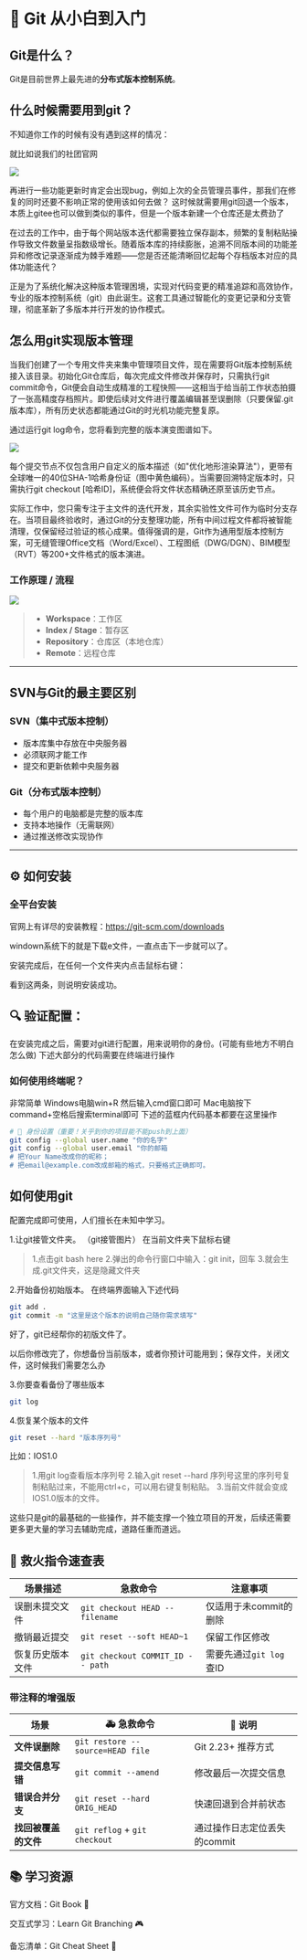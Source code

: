 # 🚀 Git 从小白到入门
## Git是什么？
Git是目前世界上最先进的**分布式版本控制系统**。

## 什么时候需要用到git？
不知道你工作的时候有没有遇到这样的情况：

就比如说我们的社团官网

![](images/image.png)

再进行一些功能更新时肯定会出现bug，例如上次的全员管理员事件，那我们在修复的同时还要不影响正常的使用该如何去做？
这时候就需要用git回退一个版本，本质上gitee也可以做到类似的事件，但是一个版本新建一个仓库还是太费劲了

在过去的工作中，由于每个网站版本迭代都需要独立保存副本，频繁的复制粘贴操作导致文件数量呈指数级增长。随着版本库的持续膨胀，追溯不同版本间的功能差异和修改记录逐渐成为棘手难题——您是否还能清晰回忆起每个存档版本对应的具体功能迭代？

正是为了系统化解决这种版本管理困境，实现对代码变更的精准追踪和高效协作，专业的版本控制系统（git）由此诞生。这套工具通过智能化的变更记录和分支管理，彻底革新了多版本并行开发的协作模式。

## 怎么用git实现版本管理
当我们创建了一个专用文件夹来集中管理项目文件，现在需要将Git版本控制系统接入该目录。初始化Git仓库后，每次完成文件修改并保存时，只需执行git commit命令，Git便会自动生成精准的工程快照——这相当于给当前工作状态拍摄了一张高精度存档照片。即使后续对文件进行覆盖编辑甚至误删除（只要保留.git版本库），所有历史状态都能通过Git的时光机功能完整复原。

通过运行git log命令，您将看到完整的版本演变图谱如下。

![](images/image1.png)

每个提交节点不仅包含用户自定义的版本描述（如"优化地形渲染算法"），更带有全球唯一的40位SHA-1哈希身份证（图中黄色编码）。当需要回溯特定版本时，只需执行git checkout [哈希ID]，系统便会将文件状态精确还原至该历史节点。

实际工作中，您只需专注于主文件的迭代开发，其余实验性文件可作为临时分支存在。当项目最终验收时，通过Git的分支整理功能，所有中间过程文件都将被智能清理，仅保留经过验证的核心成果。值得强调的是，Git作为通用型版本控制方案，可无缝管理Office文档（Word/Excel）、工程图纸（DWG/DGN）、BIM模型（RVT）等200+文件格式的版本演进。


### 工作原理 / 流程

![](images/image2.png)

>- **Workspace**：工作区
>- **Index / Stage**：暂存区
>- **Repository**：仓库区（本地仓库）
>- **Remote**：远程仓库

---

## SVN与Git的最主要区别
### SVN（集中式版本控制）
- 版本库集中存放在中央服务器
- 必须联网才能工作
- 提交和更新依赖中央服务器

### Git（分布式版本控制）
- 每个用户的电脑都是完整的版本库
- 支持本地操作（无需联网）
- 通过推送修改实现协作

---

## ⚙️ 如何安装

### 全平台安装
官网上有详尽的安装教程：https://git-scm.com/downloads

windown系统下的就是下载e文件，一直点击下一步就可以了。

安装完成后，在任何一个文件夹内点击鼠标右键：

看到这两条，则说明安装成功。

## 🔍 验证配置：
在安装完成之后，需要对git进行配置，用来说明你的身份。(可能有些地方不明白怎么做)
下述大部分的代码需要在终端进行操作
### 如何使用终端呢？
非常简单
Windows电脑win+R 然后输入cmd窗口即可
Mac电脑按下command+空格后搜索terminal即可
下述的蓝框内代码基本都要在这里操作

```bash
# 👤 身份设置（重要！关乎到你的项目能不能push到上面）
git config --global user.name "你的名字"
git config --global user.email "你的邮箱
# 把Your Name改成你的昵称；
# 把email@example.com改成邮箱的格式，只要格式正确即可。
```

## 如何使用git
配置完成即可使用，人们擅长在未知中学习。

1.让git接管文件夹。
（git接管图片）
在当前文件夹下鼠标右键

>1.点击git bash here
2.弹出的命令行窗口中输入：git init，回车
3.就会生成.git文件夹，这是隐藏文件夹

2.开始备份初始版本。
在终端界面输入下述代码
```bash
git add .
git commit -m "这里是这个版本的说明自己随你需求填写"
```
好了，git已经帮你的初版文件了。

以后你修改完了，你想备份当前版本，或者你预计可能用到；保存文件，关闭文件，这时候我们需要怎么办

3.你要查看备份了哪些版本
```bash
git log
```
4.恢复某个版本的文件
```bash
git reset --hard "版本序列号"
```
比如：IOS1.0

>1.用git log查看版本序列号
2.输入git reset --hard 序列号这里的序列号复制粘贴过来，不能用ctrl+c，可以用右键复制粘贴。
3.当前文件就会变成IOS1.0版本的文件。

这些只是git的最基础的一些操作，并不能支撑一个独立项目的开发，后续还需要更多更大量的学习去辅助完成，道路任重而道远。



## 🚨 救火指令速查表

| 场景描述         | 急救命令                         | 注意事项                 |
|------------------|----------------------------------|--------------------------|
| 误删未提交文件   | `git checkout HEAD -- filename` | 仅适用于未commit的删除   |
| 撤销最近提交     | `git reset --soft HEAD~1`        | 保留工作区修改           |
| 恢复历史版本文件 | `git checkout COMMIT_ID -- path` | 需要先通过`git log`查ID  |

### 带注释的增强版
| 场景                 | 🚑 急救命令                       | 📝 说明                                  |
|----------------------|----------------------------------|----------------------------------------|
| **文件误删除**       | ``git restore --source=HEAD file`` | Git 2.23+ 推荐方式                    |
| **提交信息写错**     | `git commit --amend`             | 修改最后一次提交信息                  |
| **错误合并分支**     | `git reset --hard ORIG_HEAD`     | 快速回退到合并前状态                  |
| **找回被覆盖的文件** | `git reflog` + `git checkout`    | 通过操作日志定位丢失的commit          |

## 📚 学习资源
官方文档：Git Book 📖

交互式学习：Learn Git Branching 🎮

备忘清单：Git Cheat Sheet 📃